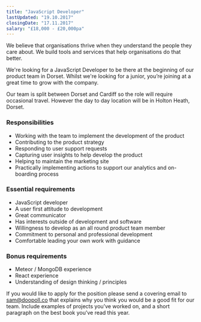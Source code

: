 ```yaml
---
title: "JavaScript Developer"
lastUpdated: "19.10.2017"
closingDate: "17.11.2017"
salary: "£18,000 - £20,000pa"
---
```


We believe that organisations thrive when they understand the people they care about. We build tools and services that help organisations do that better.

We're looking for a JavaScript Developer to be there at the beginning of our product team in Dorset. Whilst we're looking for a junior, you’re joining at a great time to grow with the company.

Our team is split between Dorset and Cardiff so the role will require occasional travel. However the day to day location will be in Holton Heath, Dorset.

### Responsibilities
- Working with the team to implement the development of the product
- Contributing to the product strategy
- Responding to user support requests
- Capturing user insights to help develop the product
- Helping to maintain the marketing site
- Practically implementing actions to support our analytics and on-boarding process

### Essential requirements
- JavaScript developer
- A user first attitude to development
- Great communicator
- Has interests outside of development and software
- Willingness to develop as an all round product team member
- Commitment to personal and professional development
- Comfortable leading your own work with guidance

### Bonus requirements
- Meteor / MongoDB experience
- React experience
- Understanding of design thinking / principles

If you would like to apply for the position please send a covering email to [sam@doopoll.co](mailto:sam@doopoll.co) that explains why you think you would be a good fit for our team. Include examples of projects you’ve worked on, and a short paragraph on the best book you’ve read this year.
